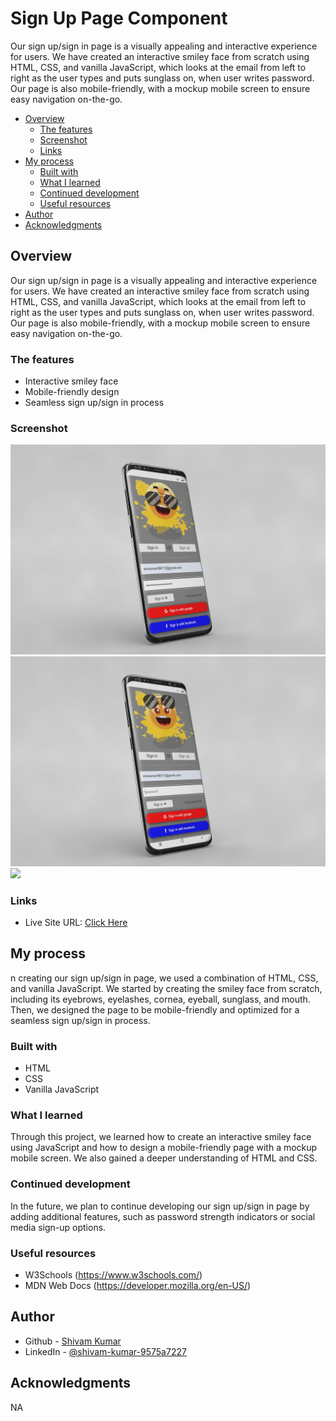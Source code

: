 # Sign Up Page Component

Our sign up/sign in page is a visually appealing and interactive experience for users. We have created an interactive smiley face from scratch using HTML, CSS, and vanilla JavaScript, which looks at the email from left to right as the user types and puts sunglass on, when user writes password. Our page is also mobile-friendly, with a mockup mobile screen to ensure easy navigation on-the-go.

- [Overview](#overview)
  - [The features](#the-features)
  - [Screenshot](#screenshot)
  - [Links](#links)
- [My process](#my-process)
  - [Built with](#built-with)
  - [What I learned](#what-i-learned)
  - [Continued development](#continued-development)
  - [Useful resources](#useful-resources)
- [Author](#author)
- [Acknowledgments](#acknowledgments)


## Overview
Our sign up/sign in page is a visually appealing and interactive experience for users. We have created an interactive smiley face from scratch using HTML, CSS, and vanilla JavaScript, which looks at the email from left to right as the user types and puts sunglass on, when user writes password. Our page is also mobile-friendly, with a mockup mobile screen to ensure easy navigation on-the-go.
### The features
- Interactive smiley face
- Mobile-friendly design
- Seamless sign up/sign in process

### Screenshot
![](./assets/img/preview-1.jpg)
![](./assets/img/preview-2.jpg)
![](./assets/img/preview-3.jpg)


### Links

- Live Site URL: [Click Here](https://itsme-shivamkumar.github.io/sign-up-page-component/)

## My process
n creating our sign up/sign in page, we used a combination of HTML, CSS, and vanilla JavaScript. We started by creating the smiley face from scratch, including its eyebrows, eyelashes, cornea, eyeball, sunglass, and mouth. Then, we designed the page to be mobile-friendly and optimized for a seamless sign up/sign in process.
### Built with
- HTML
- CSS
- Vanilla JavaScript


### What I learned
Through this project, we learned how to create an interactive smiley face using JavaScript and how to design a mobile-friendly page with a mockup mobile screen. We also gained a deeper understanding of HTML and CSS.

### Continued development

In the future, we plan to continue developing our sign up/sign in page by adding additional features, such as password strength indicators or social media sign-up options.


### Useful resources

- W3Schools (https://www.w3schools.com/)
- MDN Web Docs (https://developer.mozilla.org/en-US/)

## Author

- Github - [Shivam Kumar](https://github.com/itsme-shivamkumar/sign-up-page-component)
- LinkedIn - [@shivam-kumar-9575a7227](https://www.linkedin.com/in/shivam-kumar-9575a7227/)

## Acknowledgments
NA
